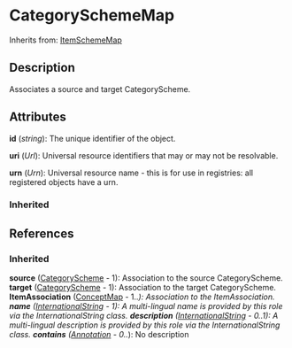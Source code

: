 
# CategorySchemeMap

Inherits from: [ItemSchemeMap](ItemSchemeMap.md)



## Description

Associates a source and target CategoryScheme.


## Attributes

**id** (*string*): The unique identifier of the object.

**uri** (*Url*): Universal resource identifiers that may or may not be resolvable.

**urn** (*Urn*): Universal resource name - this is for use in registries: all registered objects have a urn.

### Inherited



## References

### Inherited

**source** ([CategoryScheme](../CategorySchemes/CategoryScheme.md) - 1): Association to the source CategoryScheme.
**target** ([CategoryScheme](../CategorySchemes/CategoryScheme.md) - 1): Association to the target CategoryScheme.
**ItemAssociation** ([ConceptMap](ConceptMap.md) - 1..*): Association to the ItemAssociation.
**name** ([InternationalString](../Base/InternationalString.md) - 1): A multi-lingual name is provided by this role via the InternationalString class.
**description** ([InternationalString](../Base/InternationalString.md) - 0..1): A multi-lingual description is provided by this role via the InternationalString class.
**contains** ([Annotation](../Base/Annotation.md) - 0..*): No description



